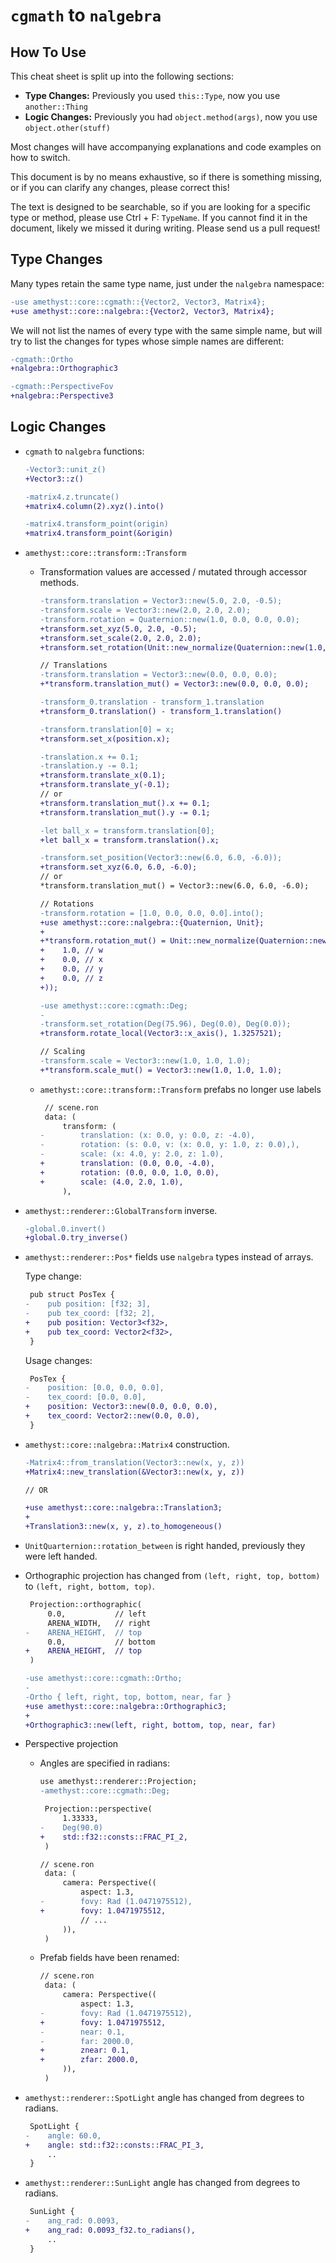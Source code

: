 # `cgmath` to `nalgebra`

## How To Use

This cheat sheet is split up into the following sections:

* **Type Changes:** Previously you used `this::Type`, now you use `another::Thing`
* **Logic Changes:** Previously you had `object.method(args)`, now you use `object.other(stuff)`

Most changes will have accompanying explanations and code examples on how to switch.

This document is by no means exhaustive, so if there is something missing, or if you can clarify any changes, please correct this!

The text is designed to be searchable, so if you are looking for a specific type or method, please use Ctrl + F: `TypeName`. If you cannot find it in the document, likely we missed it during writing. Please send us a pull request!

## Type Changes

Many types retain the same type name, just under the `nalgebra` namespace:

```patch
-use amethyst::core::cgmath::{Vector2, Vector3, Matrix4};
+use amethyst::core::nalgebra::{Vector2, Vector3, Matrix4};
```

We will not list the names of every type with the same simple name, but will try to list the changes for types whose simple names are different:

```patch
-cgmath::Ortho
+nalgebra::Orthographic3

-cgmath::PerspectiveFov
+nalgebra::Perspective3
```

## Logic Changes

* `cgmath` to `nalgebra` functions:

    ```patch
    -Vector3::unit_z()
    +Vector3::z()

    -matrix4.z.truncate()
    +matrix4.column(2).xyz().into()

    -matrix4.transform_point(origin)
    +matrix4.transform_point(&origin)
    ```

* `amethyst::core::transform::Transform`

    - Transformation values are accessed / mutated through accessor methods.

        ```patch
        -transform.translation = Vector3::new(5.0, 2.0, -0.5);
        -transform.scale = Vector3::new(2.0, 2.0, 2.0);
        -transform.rotation = Quaternion::new(1.0, 0.0, 0.0, 0.0);
        +transform.set_xyz(5.0, 2.0, -0.5);
        +transform.set_scale(2.0, 2.0, 2.0);
        +transform.set_rotation(Unit::new_normalize(Quaternion::new(1.0, 0.0, 0.0, 0.0)));

        // Translations
        -transform.translation = Vector3::new(0.0, 0.0, 0.0);
        +*transform.translation_mut() = Vector3::new(0.0, 0.0, 0.0);

        -transform_0.translation - transform_1.translation
        +transform_0.translation() - transform_1.translation()

        -transform.translation[0] = x;
        +transform.set_x(position.x);

        -translation.x += 0.1;
        -translation.y -= 0.1;
        +transform.translate_x(0.1);
        +transform.translate_y(-0.1);
        // or
        +transform.translation_mut().x += 0.1;
        +transform.translation_mut().y -= 0.1;

        -let ball_x = transform.translation[0];
        +let ball_x = transform.translation().x;

        -transform.set_position(Vector3::new(6.0, 6.0, -6.0));
        +transform.set_xyz(6.0, 6.0, -6.0);
        // or
        *transform.translation_mut() = Vector3::new(6.0, 6.0, -6.0);

        // Rotations
        -transform.rotation = [1.0, 0.0, 0.0, 0.0].into();
        +use amethyst::core::nalgebra::{Quaternion, Unit};
        +
        +*transform.rotation_mut() = Unit::new_normalize(Quaternion::new(
        +    1.0, // w
        +    0.0, // x
        +    0.0, // y
        +    0.0, // z
        +));

        -use amethyst::core::cgmath::Deg;
        -
        -transform.set_rotation(Deg(75.96), Deg(0.0), Deg(0.0));
        +transform.rotate_local(Vector3::x_axis(), 1.3257521);

        // Scaling
        -transform.scale = Vector3::new(1.0, 1.0, 1.0);
        +*transform.scale_mut() = Vector3::new(1.0, 1.0, 1.0);
        ```

    - `amethyst::core::transform::Transform` prefabs no longer use labels

        ```patch
         // scene.ron
         data: (
             transform: (
        -        translation: (x: 0.0, y: 0.0, z: -4.0),
        -        rotation: (s: 0.0, v: (x: 0.0, y: 1.0, z: 0.0),),
        -        scale: (x: 4.0, y: 2.0, z: 1.0),
        +        translation: (0.0, 0.0, -4.0),
        +        rotation: (0.0, 0.0, 1.0, 0.0),
        +        scale: (4.0, 2.0, 1.0),
             ),
        ```

* `amethyst::renderer::GlobalTransform` inverse.

    ```patch
    -global.0.invert()
    +global.0.try_inverse()
    ```

* `amethyst::renderer::Pos*` fields use `nalgebra` types instead of arrays.

    Type change:

    ```patch
     pub struct PosTex {
    -    pub position: [f32; 3],
    -    pub tex_coord: [f32; 2],
    +    pub position: Vector3<f32>,
    +    pub tex_coord: Vector2<f32>,
     }
    ```

    Usage changes:

    ```patch
     PosTex {
    -    position: [0.0, 0.0, 0.0],
    -    tex_coord: [0.0, 0.0],
    +    position: Vector3::new(0.0, 0.0, 0.0),
    +    tex_coord: Vector2::new(0.0, 0.0),
     }
    ```

* `amethyst::core::nalgebra::Matrix4` construction.

    ```patch
    -Matrix4::from_translation(Vector3::new(x, y, z))
    +Matrix4::new_translation(&Vector3::new(x, y, z))

    // OR

    +use amethyst::core::nalgebra::Translation3;
    +
    +Translation3::new(x, y, z).to_homogeneous()
    ```

* `UnitQuarternion::rotation_between` is right handed, previously they were left handed.
* Orthographic projection has changed from `(left, right, top, bottom)` to `(left, right, bottom, top)`.

    ```patch
     Projection::orthographic(
         0.0,           // left
         ARENA_WIDTH,   // right
    -    ARENA_HEIGHT,  // top
         0.0,           // bottom
    +    ARENA_HEIGHT,  // top
     )

    -use amethyst::core::cgmath::Ortho;
    -
    -Ortho { left, right, top, bottom, near, far }
    +use amethyst::core::nalgebra::Orthographic3;
    +
    +Orthographic3::new(left, right, bottom, top, near, far)
    ```

* Perspective projection

    - Angles are specified in radians:

        ```patch
        use amethyst::renderer::Projection;
        -amethyst::core::cgmath::Deg;

         Projection::perspective(
             1.33333,
        -    Deg(90.0)
        +    std::f32::consts::FRAC_PI_2,
         )
        ```

        ```patch
        // scene.ron
         data: (
             camera: Perspective((
                 aspect: 1.3,
        -        fovy: Rad (1.0471975512),
        +        fovy: 1.0471975512,
                 // ...
             )),
         )
        ```

    - Prefab fields have been renamed:

        ```patch
        // scene.ron
         data: (
             camera: Perspective((
                 aspect: 1.3,
        -        fovy: Rad (1.0471975512),
        +        fovy: 1.0471975512,
        -        near: 0.1,
        -        far: 2000.0,
        +        znear: 0.1,
        +        zfar: 2000.0,
             )),
         )
        ```

* `amethyst::renderer::SpotLight` angle has changed from degrees to radians.

    ```patch
     SpotLight {
    -    angle: 60.0,
    +    angle: std::f32::consts::FRAC_PI_3,
         ..
     }
    ```

* `amethyst::renderer::SunLight` angle has changed from degrees to radians.

    ```patch
     SunLight {
    -    ang_rad: 0.0093,
    +    ang_rad: 0.0093_f32.to_radians(),
         ..
     }
    ```
